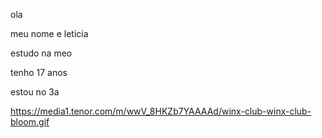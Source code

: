 ola

meu nome e leticia

estudo na meo

tenho 17 anos

estou no 3a

https://media1.tenor.com/m/wwV_8HKZb7YAAAAd/winx-club-winx-club-bloom.gif
